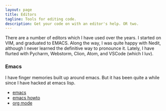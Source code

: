 ```yaml
---
layout: page
title: Editors
tagline: Tools for editing code.
description: Get your code on with an editor's help. OR two.
---
```


There are a number of editors which I have used over the years. I started on VIM, and graduated to EMACS. Along the way, I was quite happy with Nedit, although I never learned the definitive way to pronounce it.  Lately, I have flurted with Pycharm, Webstorm, Clion, Atom, and VSCode (which I luv).

### Emacs

I have finger memories built up around emacs. But it has been quite a while since I have hacked at emacs lisp.
- [emacs](editors/emacs/emacs.md)
- [emacs howto](editors/emacs/howto.md)
- [org mode](editors/emacs/org-mode.md)